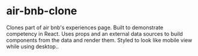 # air-bnb-clone
Clones part of air bnb's experiences page. Built to demonstrate competency in React. Uses props and an external data sources to build components from the data and render them. Styled to look like mobile view while using desktop..
